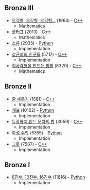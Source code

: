 ## Bronze III
* [오각형, 오각형, 오각형…](https://www.acmicpc.net/problem/1964) (1964) - [C++](https://github.com/nbsp1221/algorithm/blob/master/algorithm-challenges/baekjoon-online-judge/challenges/1000/1964.cpp)
  - Mathematics
* [플러그](https://www.acmicpc.net/problem/2010) (2010) - [C++](https://github.com/nbsp1221/algorithm/blob/master/algorithm-challenges/baekjoon-online-judge/challenges/2000/2010.cpp)
  - Mathematics
* [소음](https://www.acmicpc.net/problem/2935) (2935) - [Python](https://github.com/nbsp1221/algorithm/blob/master/algorithm-challenges/baekjoon-online-judge/challenges/2000/2935.py)
  - Implementation
* [상근이의 친구들](https://www.acmicpc.net/problem/5717) (5717) - [C++](https://github.com/nbsp1221/algorithm/blob/master/algorithm-challenges/baekjoon-online-judge/challenges/5000/5717.cpp)
  - Implementation
* [직사각형을 만드는 방법](https://www.acmicpc.net/problem/8320) (8320) - [C++](https://github.com/nbsp1221/algorithm/blob/master/algorithm-challenges/baekjoon-online-judge/challenges/8000/8320.cpp)
  - Mathematics
## Bronze II
* [줄 세우기](https://www.acmicpc.net/problem/1681) (1681) - [C++](https://github.com/nbsp1221/algorithm/blob/master/algorithm-challenges/baekjoon-online-judge/challenges/1000/1681.cpp)
  - Implementation
* [개표](https://www.acmicpc.net/problem/10102) (10102) - [Python](https://github.com/nbsp1221/algorithm/blob/master/algorithm-challenges/baekjoon-online-judge/challenges/10000/10102.py)
  - Implementation
* [등장하지 않는 문자의 합](https://www.acmicpc.net/problem/3059) (3059) - [C++](https://github.com/nbsp1221/algorithm/blob/master/algorithm-challenges/baekjoon-online-judge/challenges/3000/3059.cpp)
  - Implementation
* [화성 수학](https://www.acmicpc.net/problem/5355) (5355) - [Python](https://github.com/nbsp1221/algorithm/blob/master/algorithm-challenges/baekjoon-online-judge/challenges/5000/5355.py)
  - Implementation
* [그릇](https://www.acmicpc.net/problem/7567) (7567) - [C++](https://github.com/nbsp1221/algorithm/blob/master/algorithm-challenges/baekjoon-online-judge/challenges/7000/7567.cpp)
  - Implementation
## Bronze I
* [8진수, 10진수, 16진수](https://www.acmicpc.net/problem/11816) (11816) - [Python](https://github.com/nbsp1221/algorithm/blob/master/algorithm-challenges/baekjoon-online-judge/challenges/11000/11816.py)
  - Implementation